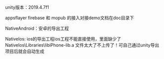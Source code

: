 unity版本：2019.4.7f1  

appsflayer firebase 和 mopub 的接入对接demo文档在doc目录下  
    
NativeAndroid：安卓的导出工程  

NativeIos: ios的导出工程ios工程不能直接使用，里面缺少了NativeIos\Libraries\libiPhone-lib.a 文件太大了不上传了！可自己通过unity导出项目后就会自动生成   

